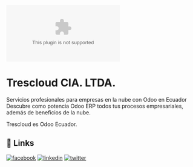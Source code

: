 
![Logo](https://www.trescloud.com/web/image/website/1/logo/www.trescloud.com?unique=af34913)


# Trescloud CIA. LTDA.

Servicios profesionales para empresas en la nube con Odoo en Ecuador
Descubre como potencia Odoo ERP todos tus procesos empresariales, además de beneficios de la nube.

Trescloud es Odoo Ecuador.


## 🔗 Links
[![facebook](https://img.shields.io/badge/Facebook-1877F2?style=for-the-badge&logo=facebook&logoColor=white)](https://www.facebook.com/TRESCLOUD/)
[![linkedin](https://img.shields.io/badge/linkedin-0A66C2?style=for-the-badge&logo=linkedin&logoColor=white)](https://ec.linkedin.com/company/trescloud)
[![twitter](https://img.shields.io/badge/twitter-1DA1F2?style=for-the-badge&logo=twitter&logoColor=white)](https://www.trescloud.com/website/social/twitter)

